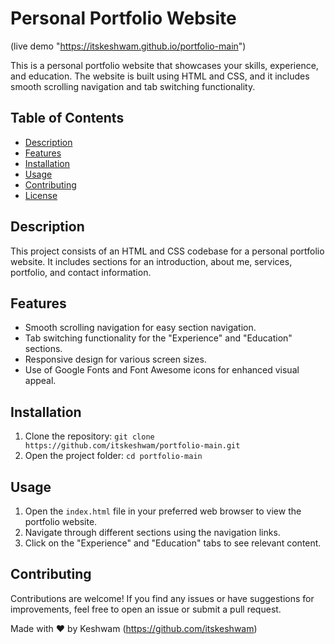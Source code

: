 # Personal Portfolio Website 
(live demo "https://itskeshwam.github.io/portfolio-main")

This is a personal portfolio website that showcases your skills, experience, and education. The website is built using HTML and CSS, and it includes smooth scrolling navigation and tab switching functionality.

## Table of Contents

- [Description](#description)
- [Features](#features)
- [Installation](#installation)
- [Usage](#usage)
- [Contributing](#contributing)
- [License](#license)

## Description

This project consists of an HTML and CSS codebase for a personal portfolio website. It includes sections for an introduction, about me, services, portfolio, and contact information.

## Features

- Smooth scrolling navigation for easy section navigation.
- Tab switching functionality for the "Experience" and "Education" sections.
- Responsive design for various screen sizes.
- Use of Google Fonts and Font Awesome icons for enhanced visual appeal.

## Installation

1. Clone the repository: `git clone https://github.com/itskeshwam/portfolio-main.git`
2. Open the project folder: `cd portfolio-main`

## Usage

1. Open the `index.html` file in your preferred web browser to view the portfolio website.
2. Navigate through different sections using the navigation links.
3. Click on the "Experience" and "Education" tabs to see relevant content.

## Contributing

Contributions are welcome! If you find any issues or have suggestions for improvements, feel free to open an issue or submit a pull request.


Made with :heart: by Keshwam (https://github.com/itskeshwam)
